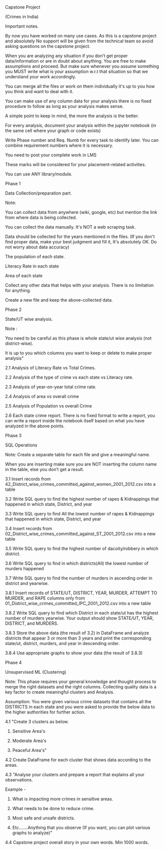 Capstone Project







(Crimes in India)







Important notes.







By now you have worked on many use cases. As this is a capstone project and absolutely No support will be given from the technical team so avoid asking questions on the capstone project.

When you are analyzing any situation if you don’t get proper data/information or are in doubt about anything. You are free to make assumptions and proceed. But make sure whenever you assume something you MUST write what is your assumption w.r.t that situation so that we understand your work accordingly.

You can merge all the files or work on them individually it's up to you how you think and want to deal with it.

You can make use of any column data for your analysis there is no fixed procedure to follow as long as your analysis makes sense.

A simple point to keep in mind, the more the analysis is the better.

For every analysis, document your analysis within the jupyter notebook (in the same cell where your graph or code exists)

Write Phase number and Req. Numb for every task to identify later. You can combine requirement numbers where it is necessary.

You need to post your complete work in LMS

These marks will be considered for your placement-related activities.

You can use ANY library/module.







Phase 1







Data Collection/preparation part.







Note: 







You can collect data from anywhere (wiki, google, etc) but mention the link from where data is being collected.

You can collect the data manually. It's NOT a web scraping task.

Data should be collected for the years mentioned in the files. (If you don't find proper data, make your best judgment and fill it, It's absolutely OK. Do not worry about data accuracy)







The population of each state.

Literacy Rate in each state

Area of each state

Collect any other data that helps with your analysis. There is no limitation for anything.

Create a new file and keep the above-collected data.







Phase 2







State/UT wise analysis.







Note :







You need to be careful as this phase is whole state/ut wise analysis (not district-wise).

It is up to you which columns you want to keep or delete to make proper analysis"







2.1	Analysis of Literacy Rate vs Total Crimes.







2.2	 Analysis of the type of crime vs each state vs Literacy rate.







2.3	Analysis of year-on-year total crime rate.







2.4	 Analysis of area vs overall crime







2.5	 Analysis of Population vs overall Crime







2.6	Each state crime report. There is no fixed format to write a report, you can write a report inside the notebook itself based on what you have analyzed in the above points.







Phase 3







SQL Operations







Note: Create a separate table for each file and give a meaningful name.







When you are inserting make sure you are NOT inserting the column name in the table, else you don’t get a result.







3.1	Insert records from 42_District_wise_crimes_committed_against_women_2001_2012.csv into a table







3.2	Write SQL query to find the highest number of rapes & Kidnappings that happened in which state, District, and year







3.3	Write SQL query to find All the lowest number of rapes & Kidnappings that happened in which state, District, and year







3.4	Insert records from 02_District_wise_crimes_committed_against_ST_2001_2012.csv into a new table







3.5	Write SQL query to find the highest number of dacoity/robbery in which district.







3.6	Write SQL query to find in which districts(All) the lowest number of murders happened







3.7	Write SQL query to find the number of murders in ascending order in district and yearwise.







3.8.1	Insert records of STATE/UT, DISTRICT, YEAR, MURDER, ATTEMPT TO MURDER, and RAPE columns only from 01_District_wise_crimes_committed_IPC_2001_2012.csv into a new table







3.8.2	Write SQL query to find which District in each state/ut has the highest number of murders yearwise. Your output should show STATE/UT, YEAR, DISTRICT, and MURDERS.







3.8.3	Store the above data (the result of 3.2) in DataFrame and analyze districts that appear 3 or more than 3 years and print the corresponding state/ut, district, murders, and year in descending order.







3.8.4	Use appropriate graphs to show your data (the result of 3.8.3)







Phase 4







Unsupervised ML (Clustering)







Note: This phase requires your general knowledge and thought process to merge the right datasets and the right columns. Collecting quality data is a key factor to create meaningful clusters and Analysis.







Assumption: You were given various crime datasets that contains all the DISTRICTS in each state and you were asked to provide the below data to the higher authorities for further action.







4.1  "Create 3 clusters as below.







1. Sensitive Area's







2. Moderate Area's







3. Peaceful Area's"







4.2  Create DataFrame for each cluster that shows data according to the areas.







4.3  "Analyse your clusters and prepare a report that explains all your observations.







Example - 







1. What is impacting more crimes in sensitive areas. 







2. What needs to be done to reduce crime. 







3. Most safe and unsafe districts.







4. Etc.......Anything that you observe (If you want, you can plot various graphs to analyze)"







4.4   Capstone project overall story in your own words. Min 1000 words.

